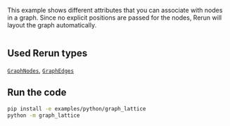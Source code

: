 <!--[metadata]
title = "Graph lattice"
tags = ["Graph", "Layout"]
thumbnail = "https://static.rerun.io/graph_lattice/f9169da9c3f35b7260c9d74cd5be5fe710aec6a8/480w.png"
thumbnail_dimensions = [480, 359]
channel = "main"
-->

This example shows different attributes that you can associate with nodes in a graph.
Since no explicit positions are passed for the nodes, Rerun will layout the graph automatically.

<picture>
  <img src="https://static.rerun.io/graph_lattice/f9169da9c3f35b7260c9d74cd5be5fe710aec6a8/full.png" alt="">
  <source media="(max-width: 480px)" srcset="https://static.rerun.io/graph_lattice/f9169da9c3f35b7260c9d74cd5be5fe710aec6a8/480w.png">
  <source media="(max-width: 768px)" srcset="https://static.rerun.io/graph_lattice/f9169da9c3f35b7260c9d74cd5be5fe710aec6a8/768w.png">
  <source media="(max-width: 1024px)" srcset="https://static.rerun.io/graph_lattice/f9169da9c3f35b7260c9d74cd5be5fe710aec6a8/1024w.png">
  <source media="(max-width: 1200px)" srcset="https://static.rerun.io/graph_lattice/f9169da9c3f35b7260c9d74cd5be5fe710aec6a8/1200w.png">
</picture>

## Used Rerun types
[`GraphNodes`](https://www.rerun.io/docs/reference/types/archetypes/graph_nodes),
[`GraphEdges`](https://www.rerun.io/docs/reference/types/archetypes/graph_edges)

## Run the code

```bash
pip install -e examples/python/graph_lattice
python -m graph_lattice
```
